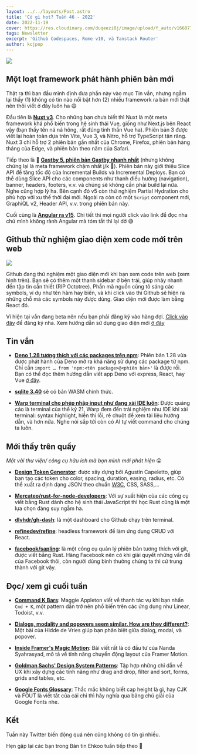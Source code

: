 ```yaml
---
layout: ../../layouts/Post.astro
title: 'Có gì hot? Tuần 46 - 2022'
date: 2022-11-19
cover: https://res.cloudinary.com/duqeezi8j/image/upload/f_auto/v1668772112/ehkoo/newsletters/w46-2022.png
tags: Newsletter
excerpt: 'Github Codespaces, Rome v10, và Tanstack Router'
author: kcjpop
---
```


![](https://res.cloudinary.com/duqeezi8j/image/upload/f_auto/v1668772112/ehkoo/newsletters/w46-2022.png)

## Một loạt framework phát hành phiên bản mới

Thật ra thì ban đầu mình định đưa phần này vào mục Tin vắn, nhưng ngẫm lại thấy (1) không có tin nào nổi bật hơn (2) nhiều framework ra bản mới thật nên thôi viết ở đây luôn ha 😄

Đầu tiên là [**Nuxt v3**](https://nuxt.com/v3). Cho những bạn chưa biết thì Nuxt là một meta framework khá phổ biến trong hệ sinh thái Vue, giống như Next.js bên React vậy (bạn thấy tên ná ná hông, rất đúng tinh thần Vue ha). Phiên bản 3 được viết lại hoàn toàn dựa trên Vite, Vue 3, và Nitro, hỗ trợ TypeScript tận răng. Nuxt 3 chỉ hỗ trợ 2 phiên bản gần nhất của Chrome, Firefox, phiên bản hàng tháng của Edge, và phiên bản theo năm của Safari.

Tiếp theo là 🥁 [**Gastby 5, phiên bản Gastby nhanh nhất**](https://www.gatsbyjs.com/blog/gatsby-5/) (nhưng không chừng lại là meta framework chậm nhất j/k 🤪). Phiên bản này giới thiệu Slice API để tăng tốc độ của Incremental Builds và Incremental Deploys. Bạn có thể dùng Slice API cho các components như thanh điều hướng (navigation), banner, headers, footers, v.v. và chúng sẽ không cần phải build lại nữa. Nghe cũng hợp lý ha. Bên cạnh đó v5 còn thử nghiệm Partial Hydration cho phù hợp với xu thế thời đại mới. Ngoài ra còn có một `Script` component mới, GraphiQL v2, Header API, v.v. trong phiên bản này.

Cuối cùng là [**Angular ra v15**](https://blog.angular.io/angular-v15-is-now-available-df7be7f2f4c8). Chi tiết thì mọi người click vào link để đọc nha chứ mình không rành Angular mà tóm tắt thì lại dở 😅

## Github thử nghiệm giao diện xem code mới trên web

![](https://res.cloudinary.com/duqeezi8j/image/upload/f_auto/v1668761959/ehkoo/Screenshot_2022-11-18_at_10.59.09.png)

Github đang thử nghiệm một giao diện mới khi bạn xem code trên web (xem hình trên). Bạn sẽ có thêm một thanh sidebar ở bên trái, giúp nhảy nhanh đến tập tin cần thiết (RIP Octotree). Phần mã nguồn cũng tô sáng các symbols, ví dụ như tên hàm hay biến, và khi click vào thì Github sẽ hiện ra những chỗ mà các symbols này được dùng. Giao diện mới được làm bằng React đó.

Vì hiện tại vẫn đang beta nên nếu bạn phải đăng ký vào hàng đợi. [Click vào đây](https://github.com/features/code-search-code-view/signup) để đăng ký nha. Xem hướng dẫn sử dụng giao diện mới [ở đây](https://docs.github.com/en/repositories/working-with-files/managing-files/navigating-files-with-the-new-code-view)

## Tin vắn

- [**Deno 1.28 tương thích với các packages trên npm**](https://deno.com/blog/v1.28): Phiên bản 1.28 vừa được phát hành của Deno mở ra khả năng sử dụng các package từ npm. Chỉ cần `import … from 'npm:<tên package>@<phiên bản>'` là được rồi. Bạn có thể đọc thêm hướng dẫn viết app Deno với express, React, hay Vue [ở đây](https://deno.com/blog/frameworks-with-npm).

- [**sqlite 3.40**](https://sqlite.org/wasm/doc/trunk/index.md) sẽ có bản WASM chính thức.

- [**Warp terminal cho phép nhập input như đang xài IDE luôn**](https://www.warp.dev/blog/why-is-the-terminal-input-so-weird): Được quảng cáo là terminal của thế kỷ 21, Warp đem đến trải nghiệm như IDE khi xài terminal: syntax highlight, hiển thị lỗi, rê chuột để xem tài liệu hướng dẫn, và hơn nữa. Nghe nói sắp tới còn có AI tự viết command cho chúng ta luôn.

## Mới thấy trên quầy

_Một vài thư viện/ công cụ hữu ích mà bọn mình mới phát hiện_ 😛

- [**Design Token Generator**](https://tokens.layoutit.com/): được xây dựng bởi Agustín Capeletto, giúp bạn tạo các token cho color, spacing, duration, easing, radius, etc. Có thể xuất ra định dạng JSON theo chuẩn [W3C](https://design-tokens.github.io/community-group/format/), CSS, SASS,…

- [**Mercateo/rust-for-node-developers**](https://github.com/Mercateo/rust-for-node-developers): Với sự xuất hiện của các công cụ viết bằng Rust dành cho hệ sinh thái JavaScript thì học Rust cũng là một lựa chọn đáng suy ngẫm ha.

- [**dlvhdr/gh-dash**](https://github.com/dlvhdr/gh-dash): là một dashboard cho Github chạy trên terminal.

- [**refinedev/refine**](https://github.com/refinedev/refine): headless framework để làm ứng dụng CRUD với React.

- [**facebook/sapling**](https://github.com/facebook/sapling): là một công cụ quản lý phiên bản tương thích với git, được viết bằng Rust. Hàng Facebook nên có khi giải quyết những vấn đề của Facebook thôi, còn người dùng bình thường chúng ta thì cứ trung thành với git vậy.

## Đọc/ xem gì cuối tuần

- [**Command K Bars**](https://maggieappleton.com/command-bar): Maggie Appleton viết về thanh tác vụ khi bạn nhấn `Cmd + K`, một pattern dần trở nên phổ biến trên các ứng dụng như Linear, Todoist, v.v.

- [**Dialogs, modality and popovers seem similar. How are they different?**](https://hidde.blog/dialog-modal-popover-differences/): Một bài của Hidde de Vries giúp bạn phân biệt giữa dialog, modal, và popover.

- [**Inside Framer's Magic Motion**](https://www.nan.fyi/magic-motion): Bài viết rất là có đầu tư của Nanda Syahrasyad, mô tả về tính năng chuyển động layout của Framer Motion.

- [**Goldman Sachs' Design System Patterns**](https://design.gs.com/patterns): Tập hợp những chỉ dẫn về UX khi xây dựng các tính năng như drag and drop, filter and sort, forms, grids and tables, etc.

- [**Google Fonts Glossary**](https://fonts.google.com/knowledge/glossary): Thắc mắc không biết cap height là gì, hay CJK và FOUT là viết tắt của cái chi thì hãy nghía qua bảng chú giải của Google Fonts nhe.

## Kết

Tuần này Twitter biến động quá nên cũng không có tin gì nhiều.

Hẹn gặp lại các bạn trong Bản tin Ehkoo tuần tiếp theo 👋
